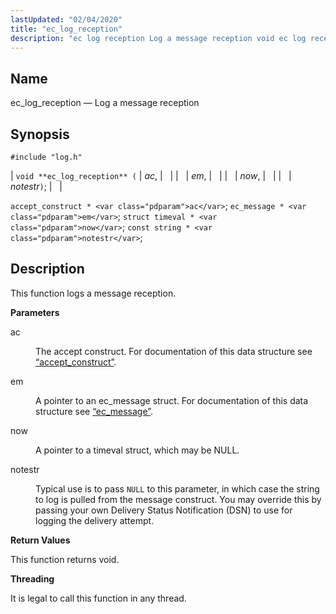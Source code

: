 ```yaml
---
lastUpdated: "02/04/2020"
title: "ec_log_reception"
description: "ec log reception Log a message reception void ec log reception ac em now notestr accept construct ac ec message em struct timeval now const string notestr This function logs a message reception ac The accept construct For documentation of this data structure see Section 68 2 accept construct em..."
---
```


<a name="apis.ec_log_reception"></a> 
## Name

ec_log_reception — Log a message reception

## Synopsis

`#include "log.h"`

| `void **ec_log_reception** (` | <var class="pdparam">ac</var>, |   |
|   | <var class="pdparam">em</var>, |   |
|   | <var class="pdparam">now</var>, |   |
|   | <var class="pdparam">notestr</var>`)`; |   |

`accept_construct * <var class="pdparam">ac</var>`;
`ec_message * <var class="pdparam">em</var>`;
`struct timeval * <var class="pdparam">now</var>`;
`const string * <var class="pdparam">notestr</var>`;<a name="idp54213360"></a> 
## Description

This function logs a message reception.

**<a name="idp54214576"></a> Parameters**

<dl class="variablelist">

<dt>ac</dt>

<dd>

The accept construct. For documentation of this data structure see [“accept_construct”](/momentum/3/3-api/structs-accept-construct).

</dd>

<dt>em</dt>

<dd>

A pointer to an ec_message struct. For documentation of this data structure see [“ec_message”](/momentum/3/3-api/structs-ec-message).

</dd>

<dt>now</dt>

<dd>

A pointer to a timeval struct, which may be NULL.

</dd>

<dt>notestr</dt>

<dd>

Typical use is to pass `NULL` to this parameter, in which case the string to log is pulled from the message construct. You may override this by passing your own Delivery Status Notification (DSN) to use for logging the delivery attempt.

</dd>

</dl>

**<a name="idp54224752"></a> Return Values**

This function returns void.

**<a name="idp54225664"></a> Threading**

It is legal to call this function in any thread.